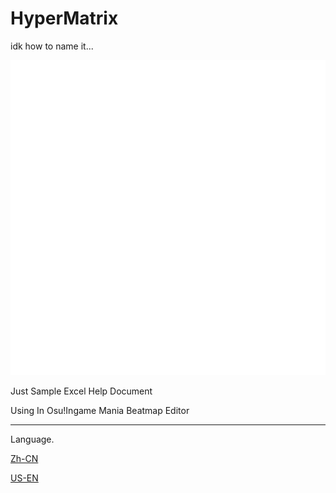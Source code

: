 # HyperMatrix

idk how to name it...

![ICON Here](icon.png)

Just Sample Excel Help Document

Using In Osu!Ingame Mania Beatmap Editor

---

Language.


[Zh-CN](Chinese.md)

[US-EN](English.md)
